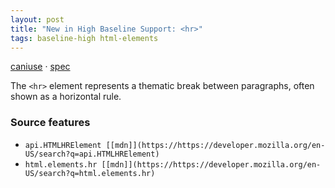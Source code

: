 ```yaml
---
layout: post
title: "New in High Baseline Support: <hr>"
tags: baseline-high html-elements
---
```


[caniuse](https://caniuse.com/?search=hr) · [spec](https://html.spec.whatwg.org/multipage/grouping-content.html#the-hr-element)

The `<hr>` element represents a thematic break between paragraphs, often shown as a horizontal rule.

### Source features

- ``api.HTMLHRElement [[mdn]](https://https://developer.mozilla.org/en-US/search?q=api.HTMLHRElement)``
- ``html.elements.hr [[mdn]](https://https://developer.mozilla.org/en-US/search?q=html.elements.hr)``
